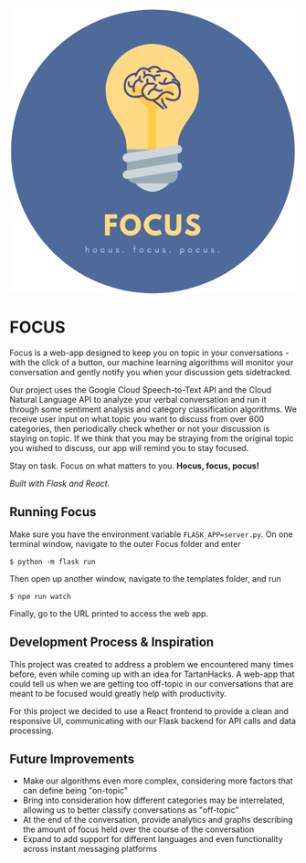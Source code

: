 ![alt text](https://github.com/hannahhe/Focus/blob/master/static/img/5.png "Focus")

# FOCUS
Focus is a web-app designed to keep you on topic in your conversations - with the click of a button, our machine learning algorithms will monitor your conversation and gently notify you when your discussion gets sidetracked.

Our project uses the Google Cloud Speech-to-Text API and the Cloud Natural Language API to analyze your verbal conversation and run it through some sentiment analysis and category classification algorithms. We receive user input on what topic you want to discuss from over 600 categories, then periodically check whether or not your discussion is staying on topic. If we think that you may be straying from the original topic you wished to discuss, our app will remind you to stay focused.

Stay on task. Focus on what matters to you. **Hocus, focus, pocus!**

*Built with Flask and React.*

## Running Focus

Make sure you have the environment variable `FLASK_APP=server.py`. On one terminal window, navigate to the outer Focus folder and enter

```
$ python -m flask run
```

Then open up another window, navigate to the templates folder, and run

```
$ npm run watch
```

Finally, go to the URL printed to access the web app.


## Development Process & Inspiration
This project was created to address a problem we encountered many times before, even while coming up with an idea for TartanHacks. A web-app that could tell us when we are getting too off-topic in our conversations that are meant to be focused would greatly help with productivity.

For this project we decided to use a React frontend to provide a clean and responsive UI, communicating with our Flask backend for API calls and data processing.


## Future Improvements
* Make our algorithms even more complex, considering more factors that can define being "on-topic"
* Bring into consideration how different categories may be interrelated, allowing us to better classify conversations as "off-topic"
* At the end of the conversation, provide analytics and graphs describing the amount of focus held over the course of the conversation
* Expand to add support for different languages and even functionality across instant messaging platforms
